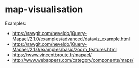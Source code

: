 # map-visualisation

Examples:
  * https://rawgit.com/neveldo/jQuery-Mapael/2.1.0/examples/advanced/dataviz_example.html
  * https://rawgit.com/neveldo/jQuery-Mapael/2.1.0/examples/basic/zoom_features.html
  * https://www.vincentbroute.fr/mapael/
  * http://www.webappers.com/category/components/maps/
